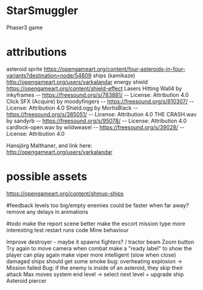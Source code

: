 # StarSmuggler
Phaser3 game

# attributions
asteroid sprite 
https://opengameart.org/content/four-asteroids-in-four-variants?destination=node/54809
ships (kamikaze)
http://opengameart.org/users/varkalandar
energy shield
https://opengameart.org/content/shield-effect
Lasers Hitting Wall4 by inkyframes -- https://freesound.org/s/783881/ -- License: Attribution 4.0
Click SFX (Acquire) by moodyfingers -- https://freesound.org/s/810307/ -- License: Attribution 4.0
Shield.ogg by MortisBlack -- https://freesound.org/s/385051/ -- License: Attribution 4.0
THE CRASH.wav by sandyrb -- https://freesound.org/s/95078/ -- License: Attribution 4.0
cardlock-open.wav by wildweasel -- https://freesound.org/s/39028/ -- License: Attribution 4.0

Hansjörg Malthaner, and link here: http://opengameart.org/users/varkalandar

# possible assets
https://opengameart.org/content/shmup-ships

#feedback
levels too big/empty
enemies could be faster when far away?
remove any delays in animations

#todo
make the report scene better
make the escort mission type more interesting
test restart runs code
Mine behaviour

Improve destroyer - maybe it spawns fighters? / tractor beam
Zoom button
Try again to move camera when combat
make a "ready label" to show the player can play again
make viper more intelligent (slow when close)
damaged ships should get some smoke
bug: overheating explosion -> Mission failed
Bug: if the enemy is inside of an asteroid, they skip their attack
Max moves system
end level -> select next level + upgrade ship
Asteroid piercer

